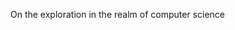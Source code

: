 On the exploration in the realm of computer science
<!---
SafalNarsingh/SafalNarsingh is a ✨ special ✨ repository because its `README.md` (this file) appears on your GitHub profile.
You can click the Preview link to take a look at your changes.
--->
